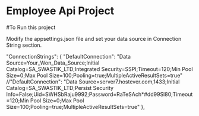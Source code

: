 # Employee Api Project

#To Run this project

Modify the appsettings.json file and set your data source in Connection String section.

"ConnectionStrings": {
    "DefaultConnection": "Data Source=Your_Won_Data_Source;Initial Catalog=SA_SWASTIK_LTD;Integrated Security=SSPI;Timeout=120;Min Pool Size=0;Max Pool Size=100;Pooling=true;MultipleActiveResultSets=true"
    //"DefaultConnection": "Data Source=server7.hostever.com,1433;Initial Catalog=SA_SWASTIK_LTD;Persist Security Info=False;Uid=SWHSbRaju9992;Password=RaTeSAch*#dd99Sl80;Timeout=120;Min Pool Size=0;Max Pool Size=100;Pooling=true;MultipleActiveResultSets=true"
  },